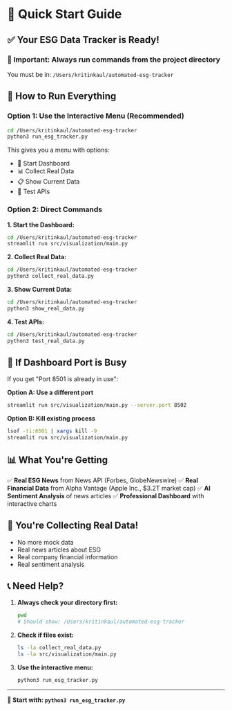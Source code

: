 # 🚀 Quick Start Guide

## ✅ Your ESG Data Tracker is Ready!

### 📍 **Important: Always run commands from the project directory**

You must be in: `/Users/kritinkaul/automated-esg-tracker`

## 🎯 **How to Run Everything**

### Option 1: Use the Interactive Menu (Recommended)
```bash
cd /Users/kritinkaul/automated-esg-tracker
python3 run_esg_tracker.py
```

This gives you a menu with options:
- 🚀 Start Dashboard
- 📊 Collect Real Data  
- 📋 Show Current Data
- 🧪 Test APIs

### Option 2: Direct Commands

**1. Start the Dashboard:**
```bash
cd /Users/kritinkaul/automated-esg-tracker
streamlit run src/visualization/main.py
```

**2. Collect Real Data:**
```bash
cd /Users/kritinkaul/automated-esg-tracker
python3 collect_real_data.py
```

**3. Show Current Data:**
```bash
cd /Users/kritinkaul/automated-esg-tracker
python3 show_real_data.py
```

**4. Test APIs:**
```bash
cd /Users/kritinkaul/automated-esg-tracker
python3 test_real_data.py
```

## 🔧 **If Dashboard Port is Busy**

If you get "Port 8501 is already in use":

**Option A: Use a different port**
```bash
streamlit run src/visualization/main.py --server.port 8502
```

**Option B: Kill existing process**
```bash
lsof -ti:8501 | xargs kill -9
streamlit run src/visualization/main.py
```

## 📊 **What You're Getting**

✅ **Real ESG News** from News API (Forbes, GlobeNewswire)
✅ **Real Financial Data** from Alpha Vantage (Apple Inc., $3.2T market cap)
✅ **AI Sentiment Analysis** of news articles
✅ **Professional Dashboard** with interactive charts

## 🎉 **You're Collecting Real Data!**

- No more mock data
- Real news articles about ESG
- Real company financial information
- Real sentiment analysis

## 📞 **Need Help?**

1. **Always check your directory first:**
   ```bash
   pwd
   # Should show: /Users/kritinkaul/automated-esg-tracker
   ```

2. **Check if files exist:**
   ```bash
   ls -la collect_real_data.py
   ls -la src/visualization/main.py
   ```

3. **Use the interactive menu:**
   ```bash
   python3 run_esg_tracker.py
   ```

---

**🎯 Start with: `python3 run_esg_tracker.py`**
